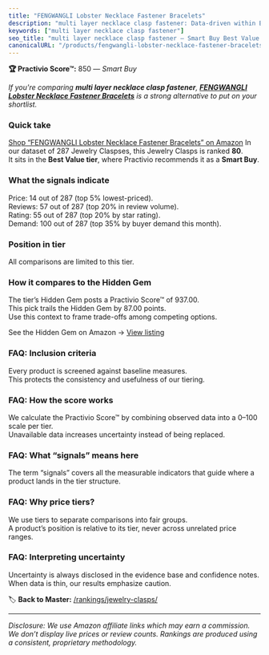 ```yaml
---
title: "FENGWANGLI Lobster Necklace Fastener Bracelets"
description: "multi layer necklace clasp fastener: Data-driven within Best Value ranking using the Practivio Score™. Positioned by quality, value, demand, findability, momen…"
keywords: ["multi layer necklace clasp fastener"]
seo_title: "multi layer necklace clasp fastener — Smart Buy Best Value (2025)"
canonicalURL: "/products/fengwangli-lobster-necklace-fastener-bracelets-B08NYGV925/"
---
```


**🏆 Practivio Score™:** 850 — _Smart Buy_


*If you're comparing **multi layer necklace clasp fastener**, **[FENGWANGLI Lobster Necklace Fastener Bracelets](https://www.amazon.com/dp/B08NYGV925?tag=practivio-20)** is a strong alternative to put on your shortlist.*
### Quick take
[Shop “FENGWANGLI Lobster Necklace Fastener Bracelets” on Amazon](https://www.amazon.com/dp/B08NYGV925?tag=practivio-20)
In our dataset of 287 Jewelry Claspses, this Jewelry Clasps is ranked **80**.  
It sits in the **Best Value tier**, where Practivio recommends it as a **Smart Buy**.

### What the signals indicate
Price: 14 out of 287 (top 5% lowest-priced).  
Reviews: 57 out of 287 (top 20% in review volume).  
Rating: 55 out of 287 (top 20% by star rating).  
Demand: 100 out of 287 (top 35% by buyer demand this month).

### Position in tier
All comparisons are limited to this tier.

### How it compares to the Hidden Gem
The tier’s Hidden Gem posts a Practivio Score™ of 937.00.  
This pick trails the Hidden Gem by 87.00 points.  
Use this context to frame trade-offs among competing options.  

See the Hidden Gem on Amazon → [View listing](https://www.amazon.com/dp/B07VH4JMMQ?tag=practivio-20)

### FAQ: Inclusion criteria
Every product is screened against baseline measures.  
This protects the consistency and usefulness of our tiering.

### FAQ: How the score works
We calculate the Practivio Score™ by combining observed data into a 0–100 scale per tier.  
Unavailable data increases uncertainty instead of being replaced.

### FAQ: What “signals” means here
The term “signals” covers all the measurable indicators that guide where a product lands in the tier structure.

### FAQ: Why price tiers?
We use tiers to separate comparisons into fair groups.  
A product’s position is relative to its tier, never across unrelated price ranges.

### FAQ: Interpreting uncertainty
Uncertainty is always disclosed in the evidence base and confidence notes.  
When data is thin, our results emphasize caution.


🏷️ **Back to Master:** [/rankings/jewelry-clasps/](/rankings/jewelry-clasps/)

---
_Disclosure: We use Amazon affiliate links which may earn a commission. We don’t display live prices or review counts. Rankings are produced using a consistent, proprietary methodology._
